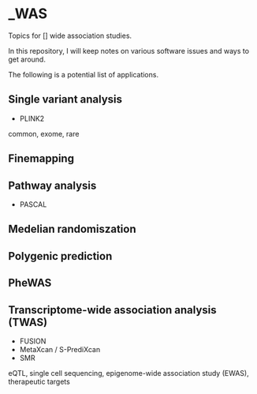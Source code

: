 # _WAS

Topics for [] wide association studies.

In this repository, I will keep notes on various software issues and ways to get around.

The following is a potential list of applications.

## Single variant analysis

* PLINK2

common, exome, rare

## Finemapping

## Pathway analysis

* PASCAL

## Medelian randomiszation

## Polygenic prediction

## PheWAS

## Transcriptome-wide association analysis (TWAS)

* FUSION
* MetaXcan / S-PrediXcan
* SMR

eQTL, single cell sequencing, epigenome-wide association study (EWAS), therapeutic targets
